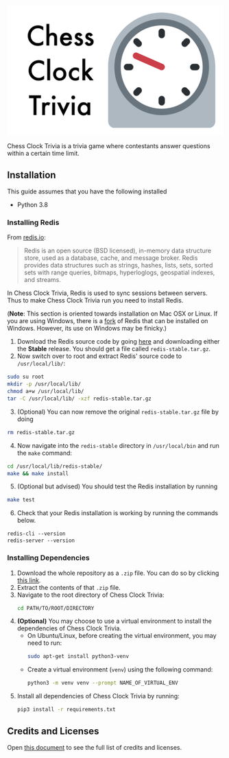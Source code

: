 ![Chess Clock Trivia Banner](data/banner.png)

Chess Clock Trivia is a trivia game where contestants answer questions within a certain time limit.

## Installation
This guide assumes that you have the following installed
- Python 3.8

### Installing Redis
From [redis.io](https://redis.io/):
> Redis is an open source (BSD licensed), in-memory data structure store, used as a database, cache, and message broker. Redis provides data structures such as strings, hashes, lists, sets, sorted sets with range queries, bitmaps, hyperloglogs, geospatial indexes, and streams.

In Chess Clock Trivia, Redis is used to sync sessions between servers. Thus to make Chess Clock Trivia run you need to install Redis.

(**Note**: This section is oriented towards installation on Mac OSX or Linux. If you are using Windows, there is a [fork](https://github.com/MicrosoftArchive/redis) of Redis that can be installed on Windows. However, its use on Windows may be finicky.)

1. Download the Redis source code by going [here](https://redis.io/download) and downloading either the **Stable** release. You should get a file called `redis-stable.tar.gz`.
2. Now switch over to root and extract Redis' source code to `/usr/local/lib/`:
```bash
sudo su root
mkdir -p /usr/local/lib/
chmod a+w /usr/local/lib/
tar -C /usr/local/lib/ -xzf redis-stable.tar.gz
```
3. (Optional) You can now remove the original `redis-stable.tar.gz` file by doing
```bash
rm redis-stable.tar.gz
```
4. Now navigate into the `redis-stable` directory in `/usr/local/bin` and run the `make` command:
```bash
cd /usr/local/lib/redis-stable/
make && make install
```
5. (Optional but advised) You should test the Redis installation by running
```bash
make test
```
6. Check that your Redis installation is working by running the commands below.
```
redis-cli --version
redis-server --version
```

### Installing Dependencies
1. Download the whole repository as a `.zip` file. You can do so by clicking [this link](https://github.com/Ryan-Kan/Chess-Clock-Trivia/archive/master.zip).
2. Extract the contents of that `.zip` file.
3. Navigate to the root directory of Chess Clock Trivia:
    ```bash
    cd PATH/TO/ROOT/DIRECTORY
    ```
4. **(Optional)** You may choose to use a virtual environment to install the dependencies of Chess Clock Trivia.
    * On Ubuntu/Linux, before creating the virtual environment, you may need to run:
        ```bash
        sudo apt-get install python3-venv
        ```
    * Create a virtual environment (`venv`) using the following command:
        ```bash
        python3 -m venv venv --prompt NAME_OF_VIRTUAL_ENV
        ```
5. Install all dependencies of Chess Clock Trivia by running:
    ```bash
    pip3 install -r requirements.txt
    ```

## Credits and Licenses
Open [this document](data/credits.md) to see the full list of credits and licenses.
